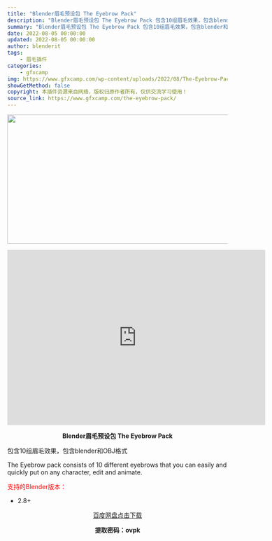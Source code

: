 ```yaml
---
title: "Blender眉毛预设包 The Eyebrow Pack"
description: "Blender眉毛预设包 The Eyebrow Pack 包含10组眉毛效果，包含blender和OBJ格式 The Eyebrow pack consists of 10 different ey..."
summary: "Blender眉毛预设包 The Eyebrow Pack 包含10组眉毛效果，包含blender和OBJ格式 The Eyebrow pack consists of 10 different ey..."
date: 2022-08-05 00:00:00
updated: 2022-08-05 00:00:00
author: blenderit
tags: 
    - 眉毛插件
categories:
    - gfxcamp
img: https://www.gfxcamp.com/wp-content/uploads/2022/08/The-Eyebrow-Pack.jpg
showGetMethod: false
copyright: 本插件资源来自网络，版权归原作者所有，仅供交流学习使用！
source_link: https://www.gfxcamp.com/the-eyebrow-pack/
---
```

<div><p><img decoding="async" class="aligncenter size-full wp-image-105694" src="https://www.gfxcamp.com/wp-content/uploads/2022/08/The-Eyebrow-Pack.jpg" data-src="https://www.gfxcamp.com/wp-content/uploads/2022/08/The-Eyebrow-Pack.jpg" alt="" width="590" height="295" data-srcset="https://www.gfxcamp.com/wp-content/uploads/2022/08/The-Eyebrow-Pack.jpg 590w, https://www.gfxcamp.com/wp-content/uploads/2022/08/The-Eyebrow-Pack-150x75.jpg 150w" data-sizes="(max-width: 590px) 100vw, 590px"></p><p style="text-align: center;"><iframe loading="lazy" src="https://player.youku.com/embed/XNTg5MjU2Nzc2OA==" width="590" height="400" frameborder="0" allowfullscreen="allowfullscreen" data-mce-fragment="1"></iframe></p><p style="text-align: center;"><strong>Blender眉毛预设包 The Eyebrow Pack</strong></p><p>包含10组眉毛效果，包含blender和OBJ格式</p><p>The Eyebrow pack consists of 10 different eyebrows that you can easily and quickly put on any character, edit and animate.</p><p style="text-align: left;"><span style="color: #ff0000;">支持的Blender版本：</span></p><ul>
<li style="text-align: left;">2.8+</li>
</ul><p style="text-align: center;"><a class="maxbutton-3 maxbutton maxbutton-baidu" target="_blank" rel="noopener" href="https://pan.baidu.com/s/1zvoq3gZSmqNysiYQei7fPQ?pwd=ovpk"><span class="mb-text">百度网盘点击下载</span></a></p><p style="text-align: center;"><strong>提取密码：ovpk</strong></p></div>